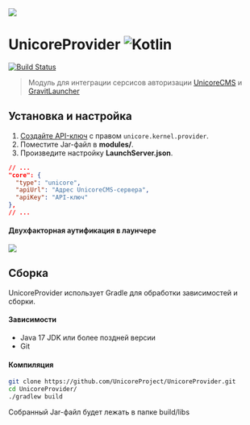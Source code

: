<img src="https://github.com/parkerdev-community/UnicoreProvider/blob/main/unicoreprovider.png?raw=true" />

# UnicoreProvider ![Kotlin](https://img.shields.io/badge/-Kotlin-05122A?style=flat&logo=Kotlin&logoColor=FFA518)&nbsp;
[![Build Status](https://github.com/parkerdev-community/UnicoreProvider/actions/workflows/gradle.yml/badge.svg)](https://github.com/parkerdev-community/UnicoreProvider/actions)

> Модуль для интеграции серсисов авторизации [UnicoreCMS](https://unicorecms.ru) и [GravitLauncher](https://github.com/GravitLauncher/Launcher)

## Установка и настройка
1. [Создайте API-ключ](https://unicorecms.ru/docs/admin/api-keys#создание-api-ключа) с правом `unicore.kernel.provider`.
2. Поместите Jar-файл в **modules/**.
3. Произведите настройку **LaunchServer.json**.

```json
// ...
"core": {
  "type": "unicore",
  "apiUrl": "Адрес UnicoreCMS-сервера",
  "apiKey": "API-ключ"
},
// ...
```

#### Двухфакторная аутификация в лаунчере

<img src="https://unicorecms.ru/img/2fa.jpg" />

## Сборка
UnicoreProvider использует Gradle для обработки зависимостей и сборки.

#### Зависимости
* Java 17 JDK или более поздней версии
* Git

#### Компиляция
```sh
git clone https://github.com/UnicoreProject/UnicoreProvider.git
cd UnicoreProvider/
./gradlew build
```

Собранный Jar-файл будет лежать в папке build/libs

